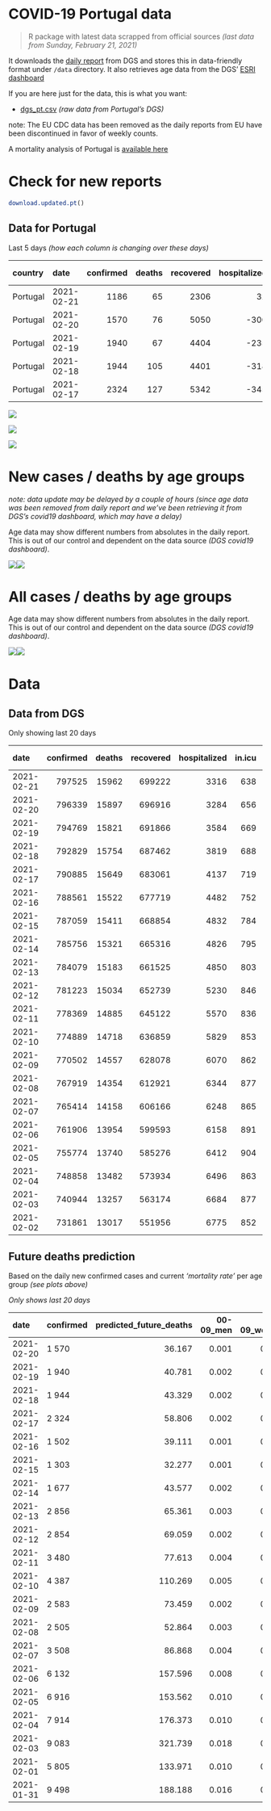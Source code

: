 COVID-19 Portugal data
================

> R package with latest data scrapped from official sources *(last data
> from Sunday, February 21, 2021)*

It downloads the [daily
report](https://covid19.min-saude.pt/relatorio-de-situacao/) from DGS
and stores this in data-friendly format under `/data` directory. It also
retrieves age data from the DGS’ [ESRI
dashboard](https://covid19.min-saude.pt/ponto-de-situacao-atual-em-portugal/)

If you are here just for the data, this is what you want:

  - [dgs\_pt.csv](raw/master/data/dgs_pt.csv) *(raw data from Portugal’s
    DGS)*

note: The EU CDC data has been removed as the daily reports from EU have
been discontinued in favor of weekly counts.

A mortality analysis of Portugal is [available
here](https://averissimo.github.io/covid19-analysis/mortality.html)

# Check for new reports

``` r
download.updated.pt()
```

## Data for Portugal

Last 5 days *(how each column is changing over these days)*

| country  | date       | confirmed | deaths | recovered | hospitalized | in.icu | confirmed\_m\_00-09 | confirmed\_w\_00-09 | confirmed\_m\_10-19 | confirmed\_w\_10-19 | confirmed\_m\_20-29 | confirmed\_w\_20-29 | confirmed\_m\_30-39 | confirmed\_w\_30-39 | confirmed\_m\_40-49 | confirmed\_w\_40-49 | confirmed\_m\_50-59 | confirmed\_w\_50-59 | confirmed\_m\_60-69 | confirmed\_w\_60-69 | confirmed\_m\_70-79 | confirmed\_w\_70-79 | confirmed\_m\_80+ | confirmed\_w\_80+ | death\_m\_00-09 | death\_w\_00-09 | death\_m\_10-19 | death\_w\_10-19 | death\_m\_20-29 | death\_w\_20-29 | death\_m\_30-39 | death\_w\_30-39 | death\_m\_40-49 | death\_w\_40-49 | death\_m\_50-59 | death\_w\_50-59 | death\_m\_60-69 | death\_w\_60-69 | death\_m\_70-79 | death\_w\_70-79 | death\_m\_80+ | death\_w\_80+ |
| :------- | :--------- | --------: | -----: | --------: | -----------: | -----: | ------------------: | ------------------: | ------------------: | ------------------: | ------------------: | ------------------: | ------------------: | ------------------: | ------------------: | ------------------: | ------------------: | ------------------: | ------------------: | ------------------: | ------------------: | ------------------: | ----------------: | ----------------: | --------------: | --------------: | --------------: | --------------: | --------------: | --------------: | --------------: | --------------: | --------------: | --------------: | --------------: | --------------: | --------------: | --------------: | --------------: | --------------: | ------------: | ------------: |
| Portugal | 2021-02-21 |      1186 |     65 |      2306 |           32 |   \-18 |                  NA |                  NA |                  NA |                  NA |                  NA |                  NA |                  NA |                  NA |                  NA |                  NA |                  NA |                  NA |                  NA |                  NA |                  NA |                  NA |                NA |                NA |              NA |              NA |              NA |              NA |              NA |              NA |              NA |              NA |              NA |              NA |              NA |              NA |              NA |              NA |              NA |              NA |            NA |            NA |
| Portugal | 2021-02-20 |      1570 |     76 |      5050 |        \-300 |   \-13 |                  33 |                  44 |                  71 |                  59 |                  94 |                 112 |                  99 |                 123 |                 116 |                 131 |                  93 |                 138 |                  98 |                  96 |                  56 |                  56 |                50 |               102 |               0 |               0 |               0 |               0 |               0 |               0 |               0 |               0 |               0 |               1 |               2 |               0 |               4 |               7 |               5 |               5 |            25 |            27 |
| Portugal | 2021-02-19 |      1940 |     67 |      4404 |        \-235 |   \-19 |                  49 |                  43 |                  82 |                  90 |                 131 |                 146 |                 131 |                 134 |                 139 |                 141 |                 135 |                 169 |                 131 |                 112 |                  71 |                  77 |                46 |               117 |               0 |               0 |               0 |               0 |               0 |               0 |               0 |               0 |               0 |               0 |               1 |               0 |               5 |               5 |              14 |               3 |            22 |            17 |
| Portugal | 2021-02-18 |      1944 |    105 |      4401 |        \-318 |   \-31 |                  50 |                  49 |                  89 |                  84 |                 119 |                 127 |                 147 |                 149 |                 140 |                 140 |                 118 |                 155 |                 100 |                 115 |                  73 |                 111 |                55 |               115 |               0 |               0 |               0 |               0 |               0 |               0 |               0 |               0 |               1 |               0 |               5 |               2 |               9 |               6 |              18 |              10 |            20 |            34 |
| Portugal | 2021-02-17 |      2324 |    127 |      5342 |        \-345 |   \-33 |                  49 |                  72 |                  92 |                 100 |                 139 |                 145 |                 153 |                 175 |                 172 |                 182 |                 163 |                 199 |                 112 |                 129 |                  98 |                  88 |                83 |               171 |               0 |               0 |               0 |               0 |               0 |               0 |               0 |               0 |               1 |               0 |               3 |               1 |              10 |               2 |              20 |              14 |            37 |            39 |

![](README_files/figure-gfm/totals-1.svg)<!-- -->

![](README_files/figure-gfm/differential-1.svg)<!-- -->

![](README_files/figure-gfm/differential_7days-1.svg)<!-- -->

# New cases / deaths by age groups

*note: data update may be delayed by a couple of hours (since age data
was been removed from daily report and we’ve been retrieving it from
DGS’s covid19 dashboard, which may have a delay)*

Age data may show different numbers from absolutes in the daily report.
This is out of our control and dependent on the data source *(DGS
covid19 dashboard)*.

![](README_files/figure-gfm/new_cases_deaths-1.svg)<!-- -->![](README_files/figure-gfm/new_cases_deaths-2.svg)<!-- -->

# All cases / deaths by age groups

Age data may show different numbers from absolutes in the daily report.
This is out of our control and dependent on the data source *(DGS
covid19 dashboard)*.

![](README_files/figure-gfm/total_cases_deaths-1.svg)<!-- -->![](README_files/figure-gfm/total_cases_deaths-2.svg)<!-- -->

# Data

## Data from DGS

Only showing last 20 days

| date       | confirmed | deaths | recovered | hospitalized | in.icu | confirmed\_m\_00-09 | confirmed\_w\_00-09 | confirmed\_m\_10-19 | confirmed\_w\_10-19 | confirmed\_m\_20-29 | confirmed\_w\_20-29 | confirmed\_m\_30-39 | confirmed\_w\_30-39 | confirmed\_m\_40-49 | confirmed\_w\_40-49 | confirmed\_m\_50-59 | confirmed\_w\_50-59 | confirmed\_m\_60-69 | confirmed\_w\_60-69 | confirmed\_m\_70-79 | confirmed\_w\_70-79 | confirmed\_m\_80+ | confirmed\_w\_80+ | death\_m\_00-09 | death\_w\_00-09 | death\_m\_10-19 | death\_w\_10-19 | death\_m\_20-29 | death\_w\_20-29 | death\_m\_30-39 | death\_w\_30-39 | death\_m\_40-49 | death\_w\_40-49 | death\_m\_50-59 | death\_w\_50-59 | death\_m\_60-69 | death\_w\_60-69 | death\_m\_70-79 | death\_w\_70-79 | death\_m\_80+ | death\_w\_80+ |
| :--------- | --------: | -----: | --------: | -----------: | -----: | ------------------: | ------------------: | ------------------: | ------------------: | ------------------: | ------------------: | ------------------: | ------------------: | ------------------: | ------------------: | ------------------: | ------------------: | ------------------: | ------------------: | ------------------: | ------------------: | ----------------: | ----------------: | --------------: | --------------: | --------------: | --------------: | --------------: | --------------: | --------------: | --------------: | --------------: | --------------: | --------------: | --------------: | --------------: | --------------: | --------------: | --------------: | ------------: | ------------: |
| 2021-02-21 |    797525 |  15962 |    699222 |         3316 |    638 |                  NA |                  NA |                  NA |                  NA |                  NA |                  NA |                  NA |                  NA |                  NA |                  NA |                  NA |                  NA |                  NA |                  NA |                  NA |                  NA |                NA |                NA |              NA |              NA |              NA |              NA |              NA |              NA |              NA |              NA |              NA |              NA |              NA |              NA |              NA |              NA |              NA |              NA |            NA |            NA |
| 2021-02-20 |    796339 |  15897 |    696916 |         3284 |    656 |               22446 |               21575 |               36896 |               37265 |               53106 |               60545 |               52054 |               62393 |               58498 |               74294 |               51824 |               66198 |               38737 |               41782 |               24660 |               27938 |             21757 |             44101 |               1 |               1 |               1 |               1 |               6 |               5 |              20 |              19 |              85 |              59 |             297 |             119 |             972 |             419 |            2087 |            1237 |          4830 |          5738 |
| 2021-02-19 |    794769 |  15821 |    691866 |         3584 |    669 |               22413 |               21531 |               36825 |               37206 |               53012 |               60433 |               51955 |               62270 |               58382 |               74163 |               51731 |               66060 |               38639 |               41686 |               24604 |               27882 |             21707 |             43999 |               1 |               1 |               1 |               1 |               6 |               5 |              20 |              19 |              85 |              58 |             295 |             119 |             968 |             412 |            2082 |            1232 |          4805 |          5711 |
| 2021-02-18 |    792829 |  15754 |    687462 |         3819 |    688 |               22364 |               21488 |               36743 |               37116 |               52881 |               60287 |               51824 |               62136 |               58243 |               74022 |               51596 |               65891 |               38508 |               41574 |               24533 |               27805 |             21661 |             43882 |               1 |               1 |               1 |               1 |               6 |               5 |              20 |              19 |              85 |              58 |             294 |             119 |             963 |             407 |            2068 |            1229 |          4783 |          5694 |
| 2021-02-17 |    790885 |  15649 |    683061 |         4137 |    719 |               22314 |               21439 |               36654 |               37032 |               52762 |               60160 |               51677 |               61987 |               58103 |               73882 |               51478 |               65736 |               38408 |               41459 |               24460 |               27694 |             21606 |             43767 |               1 |               1 |               1 |               1 |               6 |               5 |              20 |              19 |              84 |              58 |             289 |             117 |             954 |             401 |            2050 |            1219 |          4763 |          5660 |
| 2021-02-16 |    788561 |  15522 |    677719 |         4482 |    752 |               22265 |               21367 |               36562 |               36932 |               52623 |               60015 |               51524 |               61812 |               57931 |               73700 |               51315 |               65537 |               38296 |               41330 |               24362 |               27606 |             21523 |             43596 |               1 |               1 |               1 |               1 |               6 |               5 |              20 |              19 |              83 |              58 |             286 |             116 |             944 |             399 |            2030 |            1205 |          4726 |          5621 |
| 2021-02-15 |    787059 |  15411 |    668854 |         4832 |    784 |               22250 |               21356 |               36506 |               36872 |               52532 |               59909 |               51403 |               61721 |               57826 |               73582 |               51199 |               65412 |               38212 |               41228 |               24294 |               27533 |             21465 |             43497 |               1 |               1 |               1 |               1 |               6 |               5 |              20 |              19 |              83 |              58 |             281 |             112 |             938 |             396 |            2016 |            1194 |          4695 |          5584 |
| 2021-02-14 |    785756 |  15321 |    665316 |         4826 |    795 |               22226 |               21313 |               36461 |               36822 |               52459 |               59813 |               51316 |               61642 |               57736 |               73469 |               51114 |               65308 |               38121 |               41162 |               24239 |               27458 |             21423 |             43412 |               1 |               1 |               1 |               1 |               6 |               4 |              20 |              19 |              81 |              57 |             278 |             111 |             934 |             394 |            2006 |            1182 |          4667 |          5558 |
| 2021-02-13 |    784079 |  15183 |    661525 |         4850 |    803 |               22186 |               21267 |               36383 |               36734 |               52352 |               59711 |               51217 |               61544 |               57613 |               73338 |               50992 |               65175 |               38032 |               41054 |               24191 |               27389 |             21357 |             43280 |               1 |               1 |               1 |               1 |               6 |               4 |              20 |              19 |              80 |              57 |             277 |             110 |             920 |             388 |            1989 |            1164 |          4623 |          5522 |
| 2021-02-12 |    781223 |  15034 |    652739 |         5230 |    846 |               22119 |               21198 |               36260 |               36609 |               52153 |               59511 |               51019 |               61345 |               57423 |               73118 |               50788 |               64928 |               37884 |               40885 |               24094 |               27267 |             21268 |             43093 |               1 |               1 |               1 |               1 |               6 |               4 |              20 |              18 |              80 |              55 |             275 |             107 |             906 |             382 |            1964 |            1153 |          4587 |          5473 |
| 2021-02-11 |    778369 |  14885 |    645122 |         5570 |    836 |               22066 |               21142 |               36141 |               36474 |               51959 |               59324 |               50842 |               61158 |               57211 |               72864 |               50607 |               64683 |               37722 |               40739 |               23987 |               27116 |             21175 |             42901 |               1 |               1 |               1 |               1 |               6 |               4 |              19 |              18 |              80 |              55 |             273 |             107 |             901 |             377 |            1941 |            1143 |          4537 |          5420 |
| 2021-02-10 |    774889 |  14718 |    636859 |         5829 |    853 |               21986 |               21071 |               36009 |               36346 |               51746 |               59087 |               50638 |               60925 |               56939 |               72572 |               50369 |               64377 |               37503 |               40486 |               23868 |               26948 |             21080 |             42684 |               1 |               1 |               1 |               1 |               6 |               4 |              19 |              18 |              78 |              54 |             267 |             107 |             887 |             374 |            1915 |            1128 |          4487 |          5370 |
| 2021-02-09 |    770502 |  14557 |    628078 |         6070 |    862 |               21869 |               20983 |               35818 |               36197 |               51524 |               58813 |               50381 |               60605 |               56616 |               72191 |               50089 |               63936 |               37259 |               40216 |               23717 |               26751 |             20920 |             42369 |               1 |               1 |               1 |               1 |               6 |               4 |              19 |              17 |              78 |              52 |             266 |             107 |             877 |             366 |            1888 |            1119 |          4442 |          5312 |
| 2021-02-08 |    767919 |  14354 |    612921 |         6344 |    877 |               21823 |               20935 |               35726 |               36112 |               51369 |               58648 |               50209 |               60404 |               56425 |               71987 |               49896 |               63731 |               37108 |               40086 |               23590 |               26637 |             20801 |             42184 |               1 |               1 |               1 |               1 |               6 |               4 |              18 |              16 |              76 |              51 |             262 |             105 |             867 |             359 |            1859 |            1105 |          4387 |          5235 |
| 2021-02-07 |    765414 |  14158 |    606166 |         6248 |    865 |               21750 |               20862 |               35640 |               35993 |               51215 |               58489 |               50046 |               60233 |               56229 |               71763 |               49725 |               63510 |               36953 |               39940 |               23504 |               26537 |             20729 |             42047 |               1 |               1 |               1 |               1 |               6 |               4 |              18 |              16 |              74 |              49 |             256 |             102 |             856 |             356 |            1832 |            1092 |          4331 |          5162 |
| 2021-02-06 |    761906 |  13954 |    599593 |         6158 |    891 |               21662 |               20779 |               35472 |               35826 |               51006 |               58278 |               49852 |               60009 |               55985 |               71460 |               49452 |               63216 |               36771 |               39728 |               23360 |               26396 |             20611 |             41796 |               1 |               1 |               1 |               1 |               6 |               4 |              18 |              16 |              73 |              49 |             253 |             101 |             846 |             352 |            1785 |            1073 |          4272 |          5102 |
| 2021-02-05 |    755774 |  13740 |    585276 |         6412 |    904 |               21485 |               20613 |               35228 |               35576 |               50668 |               57924 |               49520 |               59589 |               55520 |               70920 |               49048 |               62666 |               36417 |               39363 |               23150 |               26125 |             20381 |             41339 |               0 |               1 |               1 |               1 |               6 |               4 |              17 |              16 |              70 |              47 |             250 |             101 |             833 |             344 |            1756 |            1056 |          4211 |          5026 |
| 2021-02-04 |    748858 |  13482 |    573934 |         6496 |    863 |               21252 |               20442 |               34913 |               35238 |               50276 |               57471 |               49127 |               59101 |               55004 |               70265 |               48578 |               62136 |               36049 |               38953 |               22915 |               25840 |             20166 |             40919 |               0 |               1 |               1 |               1 |               6 |               4 |              17 |              14 |              69 |              46 |             247 |              99 |             814 |             335 |            1726 |            1037 |          4132 |          4933 |
| 2021-02-03 |    740944 |  13257 |    563174 |         6684 |    877 |               21034 |               20231 |               34560 |               34878 |               49799 |               56960 |               48665 |               58584 |               54426 |               69533 |               47996 |               61471 |               35645 |               38462 |               22625 |               25480 |             19939 |             40427 |               0 |               1 |               1 |               1 |               6 |               4 |              17 |              14 |              69 |              45 |             244 |              98 |             799 |             328 |            1694 |            1012 |          4075 |          4849 |
| 2021-02-02 |    731861 |  13017 |    551956 |         6775 |    852 |                  NA |                  NA |                  NA |                  NA |                  NA |                  NA |                  NA |                  NA |                  NA |                  NA |                  NA |                  NA |                  NA |                  NA |                  NA |                  NA |                NA |                NA |              NA |              NA |              NA |              NA |              NA |              NA |              NA |              NA |              NA |              NA |              NA |              NA |              NA |              NA |              NA |              NA |            NA |            NA |

## Future deaths prediction

Based on the daily new confirmed cases and current *‘mortality rate’*
per age group *(see plots above)*

*Only shows last 20 days*

| date       | confirmed | predicted\_future\_deaths | 00-09\_men | 00-09\_women | 10-19\_men | 10-19\_women | 20-29\_men | 20-29\_women | 30-39\_men | 30-39\_women | 40-49\_men | 40-49\_women | 50-59\_men | 50-59\_women | 60-69\_men | 60-69\_women | 70-79\_men | 70-79\_women | 80+\_men | 80+\_women |
| :--------- | :-------- | ------------------------: | ---------: | -----------: | ---------: | -----------: | ---------: | -----------: | ---------: | -----------: | ---------: | -----------: | ---------: | -----------: | ---------: | -----------: | ---------: | -----------: | -------: | ---------: |
| 2021-02-20 | 1 570     |                    36.167 |      0.001 |        0.002 |      0.002 |        0.002 |      0.011 |        0.009 |      0.038 |        0.037 |      0.169 |        0.104 |      0.533 |        0.248 |      2.459 |        0.963 |      4.739 |        2.479 |   11.100 |     13.271 |
| 2021-02-19 | 1 940     |                    40.781 |      0.002 |        0.002 |      0.002 |        0.002 |      0.015 |        0.012 |      0.050 |        0.041 |      0.202 |        0.112 |      0.774 |        0.304 |      3.287 |        1.123 |      6.009 |        3.409 |   10.212 |     15.223 |
| 2021-02-18 | 1 944     |                    43.329 |      0.002 |        0.002 |      0.002 |        0.002 |      0.013 |        0.010 |      0.056 |        0.045 |      0.203 |        0.111 |      0.676 |        0.279 |      2.509 |        1.153 |      6.178 |        4.915 |   12.210 |     14.963 |
| 2021-02-17 | 2 324     |                    58.806 |      0.002 |        0.003 |      0.002 |        0.003 |      0.016 |        0.012 |      0.059 |        0.053 |      0.250 |        0.145 |      0.934 |        0.358 |      2.810 |        1.294 |      8.294 |        3.896 |   18.426 |     22.249 |
| 2021-02-16 | 1 502     |                    39.111 |      0.001 |        0.001 |      0.002 |        0.002 |      0.010 |        0.009 |      0.046 |        0.028 |      0.153 |        0.094 |      0.665 |        0.225 |      2.108 |        1.023 |      5.755 |        3.232 |   12.876 |     12.881 |
| 2021-02-15 | 1 303     |                    32.277 |      0.001 |        0.002 |      0.001 |        0.001 |      0.008 |        0.008 |      0.033 |        0.024 |      0.131 |        0.090 |      0.487 |        0.187 |      2.283 |        0.662 |      4.655 |        3.321 |    9.324 |     11.059 |
| 2021-02-14 | 1 677     |                    43.577 |      0.002 |        0.002 |      0.002 |        0.002 |      0.012 |        0.008 |      0.038 |        0.030 |      0.179 |        0.104 |      0.699 |        0.239 |      2.233 |        1.083 |      4.062 |        3.055 |   14.652 |     17.175 |
| 2021-02-13 | 2 856     |                    65.361 |      0.003 |        0.003 |      0.003 |        0.003 |      0.022 |        0.017 |      0.076 |        0.061 |      0.276 |        0.175 |      1.169 |        0.444 |      3.714 |        1.695 |      8.209 |        5.402 |   19.758 |     24.331 |
| 2021-02-12 | 2 854     |                    69.059 |      0.002 |        0.003 |      0.003 |        0.004 |      0.022 |        0.015 |      0.068 |        0.057 |      0.308 |        0.202 |      1.037 |        0.440 |      4.065 |        1.464 |      9.056 |        6.686 |   20.646 |     24.981 |
| 2021-02-11 | 3 480     |                    77.613 |      0.004 |        0.003 |      0.004 |        0.003 |      0.024 |        0.020 |      0.078 |        0.071 |      0.395 |        0.232 |      1.364 |        0.550 |      5.495 |        2.537 |     10.071 |        7.438 |   21.090 |     28.234 |
| 2021-02-10 | 4 387     |                   110.269 |      0.005 |        0.004 |      0.005 |        0.004 |      0.025 |        0.023 |      0.099 |        0.097 |      0.469 |        0.303 |      1.605 |        0.793 |      6.123 |        2.708 |     12.779 |        8.722 |   35.520 |     40.985 |
| 2021-02-09 | 2 583     |                    73.459 |      0.002 |        0.002 |      0.002 |        0.002 |      0.018 |        0.014 |      0.066 |        0.061 |      0.278 |        0.162 |      1.106 |        0.369 |      3.789 |        1.304 |     10.748 |        5.048 |   26.418 |     24.070 |
| 2021-02-08 | 2 505     |                    52.864 |      0.003 |        0.003 |      0.002 |        0.003 |      0.017 |        0.013 |      0.063 |        0.052 |      0.285 |        0.178 |      0.980 |        0.397 |      3.889 |        1.464 |      7.278 |        4.428 |   15.984 |     17.825 |
| 2021-02-07 | 3 508     |                    86.868 |      0.004 |        0.004 |      0.005 |        0.004 |      0.024 |        0.017 |      0.075 |        0.068 |      0.355 |        0.241 |      1.565 |        0.529 |      4.567 |        2.126 |     12.187 |        6.243 |   26.196 |     32.658 |
| 2021-02-06 | 6 132     |                   157.596 |      0.008 |        0.008 |      0.007 |        0.007 |      0.038 |        0.029 |      0.128 |        0.128 |      0.676 |        0.429 |      2.315 |        0.989 |      8.883 |        3.660 |     17.773 |       11.999 |   51.059 |     59.460 |
| 2021-02-05 | 6 916     |                   153.562 |      0.010 |        0.008 |      0.009 |        0.009 |      0.044 |        0.037 |      0.151 |        0.149 |      0.750 |        0.520 |      2.694 |        0.953 |      9.234 |        4.112 |     19.888 |       12.619 |   47.729 |     54.646 |
| 2021-02-04 | 7 914     |                   176.373 |      0.010 |        0.010 |      0.010 |        0.010 |      0.054 |        0.042 |      0.178 |        0.157 |      0.840 |        0.581 |      3.335 |        1.195 |     10.137 |        4.924 |     24.543 |       15.940 |   50.393 |     64.014 |
| 2021-02-03 | 9 083     |                   321.739 |      0.018 |        0.019 |      0.017 |        0.019 |      0.093 |        0.073 |      0.343 |        0.319 |      1.652 |        1.090 |      6.207 |        2.101 |     20.375 |        8.895 |     43.416 |       24.352 |   98.123 |    114.627 |
| 2021-02-01 | 5 805     |                   133.971 |      0.010 |        0.009 |      0.006 |        0.007 |      0.036 |        0.031 |      0.126 |        0.121 |      0.628 |        0.422 |      2.310 |        0.888 |      6.775 |        3.289 |     15.064 |       10.361 |   42.624 |     51.264 |
| 2021-01-31 | 9 498     |                   188.188 |      0.016 |        0.017 |      0.014 |        0.013 |      0.055 |        0.049 |      0.229 |        0.203 |      1.056 |        0.712 |      3.490 |        1.431 |     11.793 |        5.114 |     28.351 |       15.320 |   56.831 |     63.494 |
